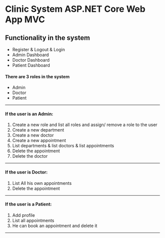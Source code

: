# Clinic System ASP.NET Core Web App MVC
## Functionality in the system
- Register & Logout & Login
- Admin Dashboard 
- Doctor Dashboard
- Patient Dashboard

#### There are 3 roles in the system 
- Admin 
- Doctor
- Patient
_______________________
#### If the user is an Admin:
1. Create a new role and list all roles and assign/ remove a role to the user
2. Create a new department
3. Create a new doctor
4. Create a new appointment
5. List departments & list doctors & list appointments
6. Delete the appointment
7. Delete the doctor

_______________________
#### If the user is Doctor:
1. List All his own appointments 
2.  Delete the appointment

_______________________
#### If the user is a Patient:
1. Add profile
2. List all appointments 
3. He can book an appointment and delete it

_________________________________________



